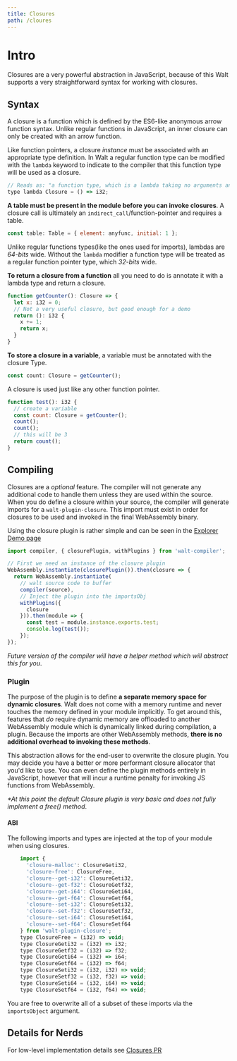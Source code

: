```yaml
---
title: Closures
path: /cloures
---
```


# Intro
Closures are a very powerful abstraction in JavaScript, because of this Walt supports a very straightforward syntax for working with closures.

## Syntax

A closure is a function which is defined by the ES6-like anonymous arrow function syntax. Unlike regular functions in JavaScript, an inner closure can only be created with an arrow function.

Like function pointers, a closure _instance_ must be associated with an appropriate type definition. In Walt a regular function type can be modified with the `lambda` keyword to indicate to the compiler that this function type will be used as a closure.

```js
// Reads as: "a function type, which is a lambda taking no arguments and returning 32-bit integer"
type lambda Closure = () => i32;
```

**A table must be present in the module before you can invoke closures**. A closure call is ultimately an `indirect_call`/function-pointer and requires a table.

```js
const table: Table = { element: anyfunc, initial: 1 };
```

Unlike regular functions types(like the ones used for imports), lambdas are _64-bits_ wide. Without the `lambda` modifier a function type will be treated as a regular function pointer type, which _32-bits_ wide.

**To return a closure from a function** all you need to do is annotate it with a lambda type and return a closure.

```js
function getCounter(): Closure => {
  let x: i32 = 0;
  // Not a very useful closure, but good enough for a demo
  return (): i32 {
    x += 1;
    return x;
  }
}
```

**To store a closure in a variable**, a variable must be annotated with the closure Type.

```js
const count: Closure = getCounter();
```

A closure is used just like any other function pointer.

```js
function test(): i32 {
  // create a variable
  const count: Closure = getCounter();
  count();
  count();
  // this will be 3
  return count();
}
```

## Compiling
Closures are a _optional_ feature. The compiler will not generate any additional code to handle them unless they are used within the source. When you do define a closure within your source, the compiler will generate imports for a `walt-plugin-closure`. This import must exist in order for closures to be used and invoked in the final WebAssembly binary.

Using the closure plugin is rather simple and can be seen in the [Explorer Demo page](https://ballercat.github.io/walt/)

```js
import compiler, { closurePlugin, withPlugins } from 'walt-compiler';

// First we need an instance of the closure plugin
WebAssembly.instantiate(closurePlugin()).then(closure => {
  return WebAssembly.instantiate(
    // walt source code to buffer    
    compiler(source),
    // Inject the plugin into the importsObj
    withPlugins({
      closure
    })).then(module => {
      const test = module.instance.exports.test;
      console.log(test());
    });
});
```

_Future version of the compiler will have a helper method which will abstract this for you_.

### Plugin
The purpose of the plugin is to define **a separate memory space for dynamic closures**. Walt does not come with a memory runtime and never touches the memory defined in your module implicitly. To get around this, features that _do_ require dynamic memory are offloaded to another WebAssembly module which is dynamically linked during compilation, a plugin. Because the imports are other WebAssembly methods, **there is no additional overhead to invoking these methods**.

This abstraction allows for the end-user to overwrite the closure plugin. You may decide you have a better or more performant closure allocator that you'd like to use. You can even define the plugin methods entirely in JavaScript, however that will incur a runtime penalty for invoking JS functions from WebAssembly.

_*At this point the default Closure plugin is very basic and does not fully implement a free() method_.

#### ABI
The following imports and types are injected at the top of your module when using closures.

```js
    import {
      'closure-malloc': ClosureGeti32,
      'closure-free': ClosureFree,
      'closure--get-i32': ClosureGeti32,
      'closure--get-f32': ClosureGetf32,
      'closure--get-i64': ClosureGeti64,
      'closure--get-f64': ClosureGetf64,
      'closure--set-i32': ClosureSeti32,
      'closure--set-f32': ClosureSetf32,
      'closure--set-i64': ClosureSeti64,
      'closure--set-f64': ClosureSetf64
    } from 'walt-plugin-closure';
    type ClosureFree = (i32) => void;
    type ClosureGeti32 = (i32) => i32;
    type ClosureGetf32 = (i32) => f32;
    type ClosureGeti64 = (i32) => i64;
    type ClosureGetf64 = (i32) => f64;
    type ClosureSeti32 = (i32, i32) => void;
    type ClosureSetf32 = (i32, f32) => void;
    type ClosureSeti64 = (i32, i64) => void;
    type ClosureSetf64 = (i32, f64) => void;
```

You are free to overwrite all of a subset of these imports via the `importsObject` argument.

## Details for Nerds

For low-level implementation details see [Closures PR](https://github.com/ballercat/walt/pull/66)
